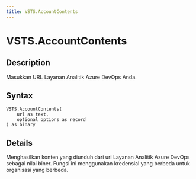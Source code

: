 ```yaml
---
title: VSTS.AccountContents
---
```


# VSTS.AccountContents


## Description

Masukkan URL Layanan Analitik Azure DevOps Anda.


## Syntax

```powerquery
VSTS.AccountContents(
    url as text,
    optional options as record
) as binary
```


## Details

Menghasilkan konten yang diunduh dari url Layanan Analitik Azure DevOps sebagai nilai biner. Fungsi ini menggunakan kredensial yang berbeda untuk organisasi yang berbeda.


